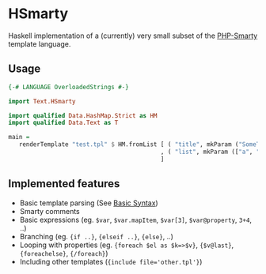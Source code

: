 # HSmarty

Haskell implementation of a (currently) very small subset of the [PHP-Smarty][1] template language.

## Usage
```haskell
{-# LANGUAGE OverloadedStrings #-}

import Text.HSmarty

import qualified Data.HashMap.Strict as HM
import qualified Data.Text as T

main =
   renderTemplate "test.tpl" $ HM.fromList [ ( "title", mkParam ("SomeTitle" :: T.Text))
                                           , ( "list", mkParam (["a", "b"] :: [T.Text]))
                                           ]
```

## Implemented features

* Basic template parsing (See [Basic Syntax][2])
* Smarty comments
* Basic expressions (eg. `$var`, `$var.mapItem`, `$var[3]`, `$var@property`, `3+4`, ..)
* Branching (eg. `{if ..}`, `{elseif ..}`, `{else}`, ..)
* Looping with properties (eg. `{foreach $el as $k=>$v}`, `{$v@last}`, `{foreachelse}`, `{/foreach}`)
* Including other templates (`{include file='other.tpl'}`)

[1]: http://www.smarty.net/
[2]: http://www.smarty.net/docs/en/language.basic.syntax.tpl
